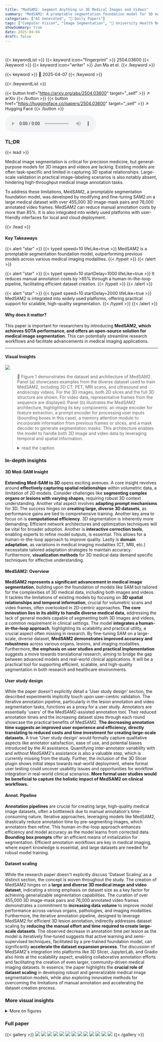 ```yaml
---
title: "MedSAM2: Segment Anything in 3D Medical Images and Videos"
summary: "MedSAM2: A promptable segmentation foundation model for 3D medical image/video segmentation. Reduces manual costs by >85%."
categories: ["AI Generated", "🤗 Daily Papers"]
tags: ["Computer Vision", "Image Segmentation", "🏢 University Health Network",]
showSummary: true
date: 2025-04-04
draft: false
---
```


<br>

{{< keywordList >}}
{{< keyword icon="fingerprint" >}} 2504.03600 {{< /keyword >}}
{{< keyword icon="writer" >}} Jun Ma et el. {{< /keyword >}}
 
{{< keyword >}} 🤗 2025-04-07 {{< /keyword >}}
 
{{< /keywordList >}}

{{< button href="https://arxiv.org/abs/2504.03600" target="_self" >}}
↗ arXiv
{{< /button >}}
{{< button href="https://huggingface.co/papers/2504.03600" target="_self" >}}
↗ Hugging Face
{{< /button >}}



<audio controls>
    <source src="https://ai-paper-reviewer.com/2504.03600/podcast.wav" type="audio/wav">
    Your browser does not support the audio element.
</audio>


### TL;DR


{{< lead >}}

Medical image segmentation is critical for precision medicine, but general-purpose models for 3D images and videos are lacking. Existing models are often task-specific and limited in capturing 3D spatial relationships. Large-scale validation in practical image-labeling scenarios is also notably absent, hindering high-throughput medical image annotation tasks.



To address these limitations, MedSAM2, a promptable segmentation foundation model, was developed by modifying and fine-tuning SAM2 on a large medical dataset with over 455,000 3D image-mask pairs and 76,000 annotated video frames. MedSAM2 can reduce manual annotation costs by more than 85%. It is also integrated into widely used platforms with user-friendly interfaces for local and cloud deployment.

{{< /lead >}}


#### Key Takeaways

{{< alert "star" >}}
{{< typeit speed=10 lifeLike=true >}} MedSAM2 is a promptable segmentation foundation model, outperforming previous models across various medical imaging modalities. {{< /typeit >}}
{{< /alert >}}

{{< alert "star" >}}
{{< typeit speed=10 startDelay=1000 lifeLike=true >}} It reduces manual annotation costs by >85% through a human-in-the-loop pipeline, facilitating efficient dataset creation. {{< /typeit >}}
{{< /alert >}}

{{< alert "star" >}}
{{< typeit speed=10 startDelay=2000 lifeLike=true >}} MedSAM2 is integrated into widely used platforms, offering practical support for scalable, high-quality segmentation. {{< /typeit >}}
{{< /alert >}}

#### Why does it matter?
This paper is important for researchers by introducing **MedSAM2, which achieves SOTA performance, and offers an open-source solution for medical image segmentation**. This can potentially streamline research workflows and facilitate advancements in medical imaging applications.

------
#### Visual Insights



![](https://arxiv.org/html/2504.03600/extracted/6336905/main-imgs/fig1.png)

> 🔼 Figure 1 demonstrates the dataset and architecture of MedSAM2.  Panel (a) showcases examples from the diverse dataset used to train MedSAM2, including 3D CT, PET, MRI scans, and ultrasound and endoscopy videos.  For the 3D images, both 2D slices and the full 3D structure are shown. For video data, representative frames from the sequence are displayed. Panel (b) illustrates the MedSAM2 architecture, highlighting its key components: an image encoder for feature extraction, a prompt encoder for processing user inputs (bounding boxes in this case), a memory attention module to incorporate information from previous frames or slices, and a mask decoder to generate segmentation masks. This architecture enables the model to handle both 3D image and video data by leveraging temporal and spatial information.
> <details>
> <summary>read the caption</summary>
> Figure 1: Dataset and network architecture for MedSAM2 development. a, The dataset includes diverse 3D CT, PET, MRI images, ultrasound, and endoscopy videos. For each 3D image example, we visualize both 2D slices and 3D structures. For each video example, we visualize frames at different time points. b, MedSAM2 is a promptable segmentation network with an image encoder, a prompt encoder, a memory attention module, and a mask decoder. The image encoder extracts multiscale features from each frame or 2D slice. The memory attention module conditions the current frame features on past frames’ features and predictions using streaming memory. The mask decoder generates accurate segmentation masks based on bounding box prompts and memory-conditioned features. This architecture enables MedSAM2 to effectively segment both 3D medical images and videos by exploiting spatial continuity across slices and frames.
> </details>







### In-depth insights


#### 3D Med-SAM Insight
**Extending Med-SAM to 3D** opens exciting avenues. A core insight revolves around **effectively capturing spatial relationships** within volumetric data, a limitation of 2D models. Consider challenges like **segmenting complex organs or lesions with varying shapes**, requiring robust 3D context understanding. Another vital aspect involves **adapting prompt mechanisms** for 3D. The success hinges on **creating large, diverse 3D datasets**, as performance gains are tied to comprehensive training. Another key area to focus on is **computational efficiency**. 3D segmentation is inherently more demanding. Efficient network architectures and optimization techniques will be vital for broader adoption. Another is **interactive correction tools**, enabling experts to refine model outputs, is essential. This allows for a human-in-the-loop approach to improve quality. Lastly is **domain adaptation**, as variations in medical imaging modalities (CT, MRI, etc.) necessitate tailored adaptation strategies to maintain accuracy. Furthermore, **visualization methods** for 3D medical data demand specific techniques for effective understanding.

#### MedSAM2: Overview
**MedSAM2 represents a significant advancement in medical image segmentation**, building upon the foundation of models like SAM but tailored for the complexities of 3D medical data, including both images and videos. It tackles the limitations of existing models by focusing on **3D spatial relationships and temporal information**, crucial for volumetric scans and video frames, often overlooked in 2D-centric approaches. **The core innovation lies in its ability to handle diverse medical data**, addressing the lack of general models capable of segmenting both 3D images and videos, a common requirement in clinical settings. The model **integrates a human-in-the-loop approach**, highlighting its scalability and practical utility, a crucial aspect often missing in research. By fine-tuning SAM on a large-scale, diverse dataset, **MedSAM2 demonstrates improved accuracy and robustness** across various organs, lesions, and imaging modalities. Furthermore, **the emphasis on user studies and practical implementation** suggests a move towards translational research, aiming to bridge the gap between advanced models and real-world clinical applications. It will be a practical tool for supporting efficient, scalable, and high-quality segmentation in both research and healthcare environments.

#### User study design
While the paper doesn't explicitly detail a 'User study design' section, the described experiments implicitly touch upon user-centric validation. The iterative annotation pipeline, particularly in the lesion annotation and video segmentation tasks, functions as a proxy for a user study. Annotators are essentially 'users' of the MedSAM2-assisted annotation tool. Their reduced annotation times and the increasing dataset sizes through each round showcase the practical benefits of MedSAM2. **The decreasing annotation time suggests an improved user experience and efficiency, directly translating to reduced costs and time investment for creating large-scale datasets.** A true 'User study design' would formally capture qualitative aspects like annotator satisfaction, ease of use, and potential biases introduced by the AI assistance. Quantifying inter-annotator variability with and without MedSAM2's assistance is also a valuable step, which is currently missing from the study. Further, the inclusion of the 3D Slicer plugin shows initial steps towards real-world deployment, where formal user testing could uncover usability issues and opportunities for workflow integration in real-world clinical scenarios. **More formal user studies would be beneficial to capture the holistic impact of MedSAM2 on clinical workflows.**

#### Annot. Pipeline
**Annotation pipelines** are crucial for creating large, high-quality medical image datasets, often a bottleneck due to manual annotation's time-consuming nature. Iterative approaches, leveraging models like MedSAM2, drastically reduce annotation time by pre-segmenting images, which annotators then refine. This human-in-the-loop approach enhances efficiency and model accuracy as the model learns from corrected data. **Bounding box prompts** offer an efficient means of initialization for segmentation. Efficient annotation workflows are key in medical imaging, where expert knowledge is essential, and large datasets are needed for robust model training.

#### Dataset scaling
While the research paper doesn't explicitly discuss 'Dataset Scaling' as a distinct section, the concept is woven throughout the study. The creation of MedSAM2 hinges on a **large and diverse 3D medical image and video dataset**, indicating a strong emphasis on dataset size as a key factor for achieving generalizable segmentation capabilities. The curation of over 455,000 3D image-mask pairs and 76,000 annotated video frames demonstrates a commitment to **increasing data volume** to improve model performance across various organs, pathologies, and imaging modalities. Furthermore, the iterative annotation pipeline, designed to leverage MedSAM2 for efficient 3D lesion annotation, indirectly addresses dataset scaling by **reducing the manual effort and time required to create large-scale datasets**. The observed decrease in annotation time per lesion as the model is iteratively fine-tuned suggests that active learning and semi-supervised techniques, facilitated by a pre-trained foundation model, can significantly **accelerate the dataset expansion process**. The discussion of MedSAM2's integration into platforms like 3D Slicer, JupyterLab, and Gradio also hints at the scalability aspect, enabling collaborative annotation efforts and facilitating the creation of even larger, community-driven medical imaging datasets. In essence, the paper highlights the **crucial role of dataset scaling** in developing robust and generalizable medical image segmentation models, while also exploring innovative methods for overcoming the limitations of manual annotation and accelerating the dataset creation process.


### More visual insights

<details>
<summary>More on figures
</summary>


![](https://arxiv.org/html/2504.03600/extracted/6336905/main-imgs/fig2.png)

> 🔼 Figure 2 presents a comprehensive evaluation of MedSAM2's segmentation performance. Panel (a) uses box plots to compare the Dice Similarity Coefficient (DSC) scores of six different models across five 3D medical image segmentation tasks.  The tasks involve segmenting organs and lesions in CT, MRI, and PET scans.  The models are compared across a wide range of organs and lesions, showcasing MedSAM2's generalization capability. Panels (b) and (d) provide visual examples of MedSAM2's segmentation results on 3D images and videos. These visuals directly compare MedSAM2's performance to the SAM2.1 and EfficientMedSAM-Top1 models, highlighting MedSAM2's improved segmentation accuracy, particularly in challenging scenarios. Panel (c) shows a box plot comparison focusing specifically on the segmentation of heart chambers in ultrasound videos and polyps in endoscopy videos, illustrating MedSAM2's superior performance in these specific applications.
> <details>
> <summary>read the caption</summary>
> Figure 2: Segmentation performance on hold-out 3D image and video datasets. a, Performance distribution of six models across five typical 3D segmentation tasks in terms of Dice similarity coefficient (DSC) scores: CT organs (N=783𝑁783N=783italic_N = 783), CT Lesions (N=409𝑁409N=409italic_N = 409), MRI organs (N=734𝑁734N=734italic_N = 734), MRI lesions (N=318𝑁318N=318italic_N = 318), and PET lesions (N=65𝑁65N=65italic_N = 65). The center line within the box represents the median value, with the bottom and top bounds of the box delineating the 25th and 75th percentiles, respectively. Whiskers are chosen to show the 1.5 of the interquartile range. Up-triangles denote the minima and down-triangles denote the maxima. b, Visualized segmentation examples for stomach and liver cancer in computed tomography (CT), and spleen and brain cancer in Magnetic Resonance Imaging (MRI). Blue: initial bounding box prompts; Yellow: reference standards; Blue: best SAM2.1 segmentation results; Green: EfficientMedSAM-Top1 segmentation results; Magenta: MedSAM2 segmentation results. c, Performance distribution of SAM2.1 and MedSAM2 for left ventricle (N=100𝑁100N=100italic_N = 100), left ventricle epicardium (N=100𝑁100N=100italic_N = 100), and left atrium (N=100𝑁100N=100italic_N = 100) segmentation in ultrasound videos and easy (N=119𝑁119N=119italic_N = 119) and hard (N=54𝑁54N=54italic_N = 54) polyp segmentation in endoscopy videos. d, Visualized segmentation examples for heart chambers and polyps in ultrasound and endoscopy videos, respectively.
> </details>



![](https://arxiv.org/html/2504.03600/extracted/6336905/main-imgs/fig3.png)

> 🔼 This figure demonstrates the MedSAM2-assisted human-in-the-loop annotation pipeline for efficient 3D lesion segmentation in CT and MRI scans, and video annotation in echocardiography. It shows the pipeline's workflow (a), annotation time reduction and dataset growth across iterative rounds for CT lesions (b,c), MRI lesions (e,f), and echocardiography frames (f,g), as well as illustrative examples of segmentation results in CT (d), MRI (g), and echocardiography (h).
> <details>
> <summary>read the caption</summary>
> Figure 3: MedSAM2 for efficient lesion annotation in 3D CT and MRI scans. a, A human-in-the-loop pipeline for 3D lesion segmentation. b, Annotation time per CT lesion and c, the number of generated CT lesions during the iterative annotation process. d, Visualized segmentation examples of the liver lesion and femoral osteosarcoma in CT scans. e, Annotation time per liver MRI lesion and f, the number of generated MRI lesions during the iterative annotation process. g, Visualized segmentation examples of hepatocellular carcinoma and hepatic abscess in venous contrast-enhanced phase and T2-weighted MRI scans, respectively. f, Average annotation time (seconds) per frame and g, the number of annotated frames during the iterative annotation process. h, Visualized segmentation examples of the left ventricle (red), myocardium (green), left atrium (blue), right ventricle (yellow), and right atrium (cyan).
> </details>



![](https://arxiv.org/html/2504.03600/extracted/6336905/main-imgs/fig4.png)

> 🔼 MedSAM2 is designed for ease of use and accessibility, offering deployment options across various platforms.  It's readily available for both local desktop and remote cluster use. Users can leverage common tools such as 3D Slicer (an interactive 3D visualization and analysis platform), the command-line terminal, JupyterLab and Google Colab (both cloud-based environments ideal for interactive coding and data science tasks), and Gradio (a web-based interface that requires no specialized technical knowledge). This versatility in deployment ensures broad accessibility and caters to diverse user needs and computing resources.
> <details>
> <summary>read the caption</summary>
> Figure 4: MedSAM2 can be deployed on local desktops and remote clusters with commonly used platforms: 3D Slicer, terminal, JupyterLab, Gradio, and Google Colab.
> </details>



</details>






### Full paper

{{< gallery >}}
<img src="https://ai-paper-reviewer.com/2504.03600/1.png" class="grid-w50 md:grid-w33 xl:grid-w25" />
<img src="https://ai-paper-reviewer.com/2504.03600/2.png" class="grid-w50 md:grid-w33 xl:grid-w25" />
<img src="https://ai-paper-reviewer.com/2504.03600/3.png" class="grid-w50 md:grid-w33 xl:grid-w25" />
<img src="https://ai-paper-reviewer.com/2504.03600/4.png" class="grid-w50 md:grid-w33 xl:grid-w25" />
<img src="https://ai-paper-reviewer.com/2504.03600/5.png" class="grid-w50 md:grid-w33 xl:grid-w25" />
<img src="https://ai-paper-reviewer.com/2504.03600/6.png" class="grid-w50 md:grid-w33 xl:grid-w25" />
<img src="https://ai-paper-reviewer.com/2504.03600/7.png" class="grid-w50 md:grid-w33 xl:grid-w25" />
<img src="https://ai-paper-reviewer.com/2504.03600/8.png" class="grid-w50 md:grid-w33 xl:grid-w25" />
<img src="https://ai-paper-reviewer.com/2504.03600/9.png" class="grid-w50 md:grid-w33 xl:grid-w25" />
<img src="https://ai-paper-reviewer.com/2504.03600/10.png" class="grid-w50 md:grid-w33 xl:grid-w25" />
<img src="https://ai-paper-reviewer.com/2504.03600/11.png" class="grid-w50 md:grid-w33 xl:grid-w25" />
<img src="https://ai-paper-reviewer.com/2504.03600/12.png" class="grid-w50 md:grid-w33 xl:grid-w25" />
<img src="https://ai-paper-reviewer.com/2504.03600/13.png" class="grid-w50 md:grid-w33 xl:grid-w25" />
{{< /gallery >}}